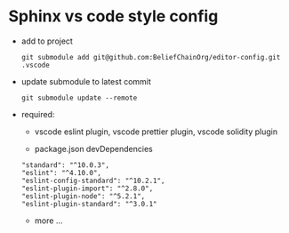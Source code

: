# Sphinx vs code style config

* add to project

	`git submodule add git@github.com:BeliefChainOrg/editor-config.git .vscode`

* update submodule to latest commit

	`git submodule update --remote`

* required:

	* vscode eslint plugin, vscode prettier plugin, vscode solidity plugin

	* package.json devDependencies

	```
	"standard": "^10.0.3",
	"eslint": "^4.10.0",
	"eslint-config-standard": "^10.2.1",
	"eslint-plugin-import": "^2.8.0",
	"eslint-plugin-node": "^5.2.1",
	"eslint-plugin-standard": "^3.0.1"
	```

	* more ...
